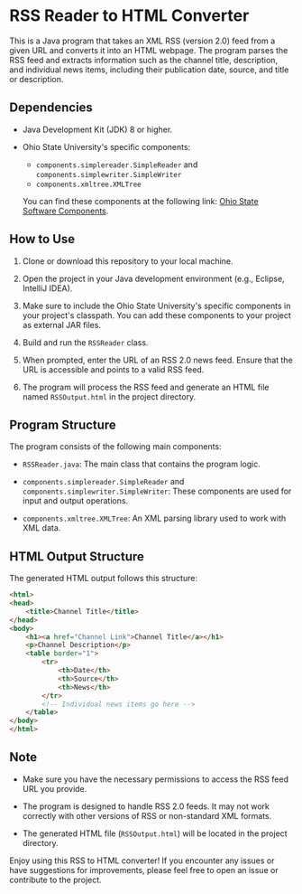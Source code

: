 # RSS Reader to HTML Converter

This is a Java program that takes an XML RSS (version 2.0) feed from a given URL and converts it into an HTML webpage. The program parses the RSS feed and extracts information such as the channel title, description, and individual news items, including their publication date, source, and title or description.

## Dependencies

- Java Development Kit (JDK) 8 or higher.

- Ohio State University's specific components:
  - `components.simplereader.SimpleReader` and `components.simplewriter.SimpleWriter`
  - `components.xmltree.XMLTree`

  You can find these components at the following link: [Ohio State Software Components](http://web.cse.ohio-state.edu/software/common/doc/).

## How to Use

1. Clone or download this repository to your local machine.

2. Open the project in your Java development environment (e.g., Eclipse, IntelliJ IDEA).

3. Make sure to include the Ohio State University's specific components in your project's classpath. You can add these components to your project as external JAR files.

4. Build and run the `RSSReader` class.

5. When prompted, enter the URL of an RSS 2.0 news feed. Ensure that the URL is accessible and points to a valid RSS feed.

6. The program will process the RSS feed and generate an HTML file named `RSSOutput.html` in the project directory.

## Program Structure

The program consists of the following main components:

- `RSSReader.java`: The main class that contains the program logic.

- `components.simplereader.SimpleReader` and `components.simplewriter.SimpleWriter`: These components are used for input and output operations.

- `components.xmltree.XMLTree`: An XML parsing library used to work with XML data.

## HTML Output Structure

The generated HTML output follows this structure:

```html
<html>
<head>
    <title>Channel Title</title>
</head>
<body>
    <h1><a href="Channel Link">Channel Title</a></h1>
    <p>Channel Description</p>
    <table border="1">
        <tr>
            <th>Date</th>
            <th>Source</th>
            <th>News</th>
        </tr>
        <!-- Individual news items go here -->
    </table>
</body>
</html>
```

## Note

- Make sure you have the necessary permissions to access the RSS feed URL you provide.

- The program is designed to handle RSS 2.0 feeds. It may not work correctly with other versions of RSS or non-standard XML formats.

- The generated HTML file (`RSSOutput.html`) will be located in the project directory.

Enjoy using this RSS to HTML converter! If you encounter any issues or have suggestions for improvements, please feel free to open an issue or contribute to the project.

